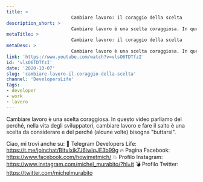 ```yaml
---
title: > 
                        Cambiare lavoro: il coraggio della scelta
description_short: > 
                        Cambiare lavoro è una scelta coraggiosa. In questo video parliamo del perché, nella vita degli sviluppatori, cambiare lavoro e ...
metaTitle: > 
                        Cambiare lavoro: il coraggio della scelta
metaDesc: > 
                        Cambiare lavoro è una scelta coraggiosa. In questo video parliamo del perché, nella vita degli sviluppatori, cambiare lavoro e ...
link: 'https://www.youtube.com/watch?v=vlsO6TDTfzI'
id: 'vlsO6TDTfzI'
date: '2020-10-07'
slug: 'cambiare-lavoro-il-coraggio-della-scelta'
channel: 'DevelopersLife'
tags: 
- developer
- work
- lavoro
---
```

Cambiare lavoro è una scelta coraggiosa. In questo video parliamo del perché, nella vita degli sviluppatori, cambiare lavoro e fare il salto è una scelta da considerare e del perché (alcune volte) bisogna "buttarsi".

Ciao, mi trovi anche su:
🧨 Telegram Developers Life: https://t.me/joinchat/BItvlxik7J6iwIqJE3b99g
🔥 Pagina Facebook: https://www.facebook.com/howimetmich/
💥 Profilo Instagram: https://www.instagram.com/michel_murabito/?hl=it
💣 Profilo Twitter: https://twitter.com/michelmurabito